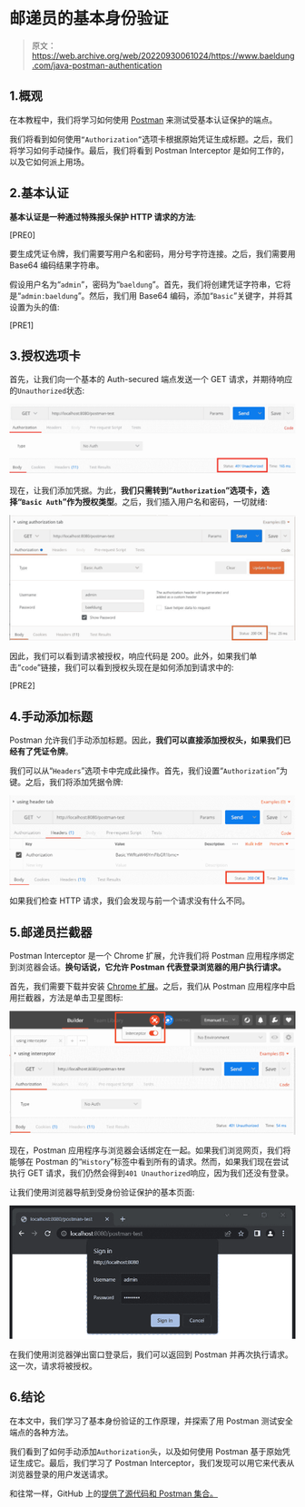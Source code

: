 # 邮递员的基本身份验证

> 原文：<https://web.archive.org/web/20220930061024/https://www.baeldung.com/java-postman-authentication>

## 1.概观

在本教程中，我们将学习如何使用 [Postman](/web/20221108130408/https://www.baeldung.com/tag/postman/) 来测试受基本认证保护的端点。

我们将看到如何使用`“Authorization”`选项卡根据原始凭证生成标题。之后，我们将学习如何手动操作。最后，我们将看到 Postman Interceptor 是如何工作的，以及它如何派上用场。

## 2.基本认证

**基本认证是一种通过特殊报头保护 HTTP 请求的方法**:

[PRE0]

要生成凭证令牌，我们需要写用户名和密码，用分号字符连接。之后，我们需要用 Base64 编码结果字符串。

假设用户名为“`admin`”，密码为“`baeldung`”。首先，我们将创建凭证字符串，它将是“`admin:baeldung`”。然后，我们用 Base64 编码，添加“`Basic`”关键字，并将其设置为头的值:

[PRE1]

## 3.授权选项卡

首先，让我们向一个基本的 Auth-secured 端点发送一个 GET 请求，并期待响应的`Unauthorized`状态:

[![postman unauthorized](img/09f815911dffd947507bfb0cc75b5d0c.png)](/web/20221108130408/https://www.baeldung.com/wp-content/uploads/2022/09/postman_unauthorized.png)

现在，让我们添加凭据。为此，**我们只需转到“`Authorization`”选项卡，选择“`Basic Auth`”作为授权类型**。之后，我们插入用户名和密码，一切就绪:

[![postman authorization tab 1](img/4758a07640087a117882ef0e50781c3e.png)](/web/20221108130408/https://www.baeldung.com/wp-content/uploads/2022/09/postman_authorization_tab-1.jpg)

因此，我们可以看到请求被授权，响应代码是 200。此外，如果我们单击“`code`”链接，我们可以看到授权头现在是如何添加到请求中的:

[PRE2]

## 4.手动添加标题

Postman 允许我们手动添加标题。因此，**我们可以直接添加授权头，如果我们已经有了凭证令牌**。

我们可以从“`Headers`”选项卡中完成此操作。首先，我们设置“`Authorization`”为键。之后，我们将添加凭据令牌:

[![postman unauthorized 2](img/dd6319609dac347b547aa93ddfed04d8.png)](/web/20221108130408/https://www.baeldung.com/wp-content/uploads/2022/09/postman_unauthorized_2.png)

如果我们检查 HTTP 请求，我们会发现与前一个请求没有什么不同。

## 5.邮递员拦截器

Postman Interceptor 是一个 Chrome 扩展，允许我们将 Postman 应用程序绑定到浏览器会话。**换句话说，它允许 Postman 代表登录浏览器的用户执行请求。**

首先，我们需要下载并安装 [Chrome 扩展](https://web.archive.org/web/20221108130408/https://chrome.google.com/webstore/detail/postman-interceptor/aicmkgpgakddgnaphhhpliifpcfhicfo)。之后，我们从 Postman 应用程序中启用拦截器，方法是单击卫星图标:

[![interceptor 1](img/dedb1886cba53739b3ba7081ae1519b7.png)](/web/20221108130408/https://www.baeldung.com/wp-content/uploads/2022/09/interceptor-1.png)

现在，Postman 应用程序与浏览器会话绑定在一起。如果我们浏览网页，我们将能够在 Postman 的“`History`”标签中看到所有的请求。然而，如果我们现在尝试执行 GET 请求，我们仍然会得到`401 Unauthorized`响应，因为我们还没有登录。

让我们使用浏览器导航到受身份验证保护的基本页面:

[![interceptor 2](img/a7a29873e12623aff3c80bd10262435c.png)](/web/20221108130408/https://www.baeldung.com/wp-content/uploads/2022/09/interceptor_2.jpg)

在我们使用浏览器弹出窗口登录后，我们可以返回到 Postman 并再次执行请求。这一次，请求将被授权。

## 6.结论

在本文中，我们学习了基本身份验证的工作原理，并探索了用 Postman 测试安全端点的各种方法。

我们看到了如何手动添加`Authorization`头，以及如何使用 Postman 基于原始凭证生成它。最后，我们学习了 Postman Interceptor，我们发现可以用它来代表从浏览器登录的用户发送请求。

和往常一样，GitHub 上的[提供了源代码和 Postman 集合。](https://web.archive.org/web/20221108130408/https://github.com/eugenp/tutorials/tree/master/spring-security-modules/spring-security-web-rest-basic-auth)